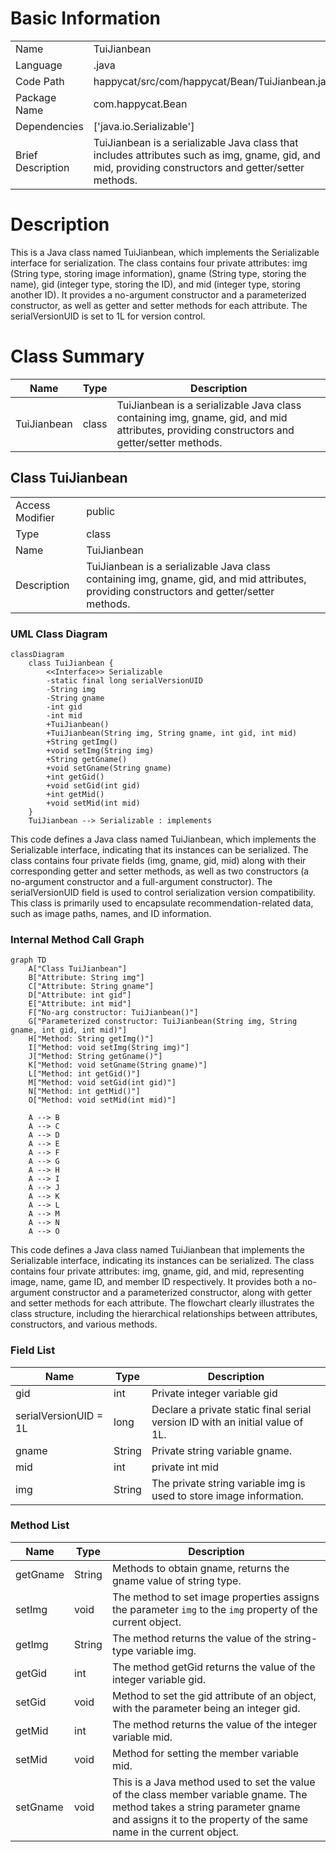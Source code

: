 # Basic Information

|      |      |
|------|------|
| Name | TuiJianbean |
| Language | .java |
| Code Path | happycat/src/com/happycat/Bean/TuiJianbean.java |
| Package Name | com.happycat.Bean |
| Dependencies | ['java.io.Serializable'] |
| Brief Description | TuiJianbean is a serializable Java class that includes attributes such as img, gname, gid, and mid, providing constructors and getter/setter methods. |

# Description

This is a Java class named TuiJianbean, which implements the Serializable interface for serialization. The class contains four private attributes: img (String type, storing image information), gname (String type, storing the name), gid (integer type, storing the ID), and mid (integer type, storing another ID). It provides a no-argument constructor and a parameterized constructor, as well as getter and setter methods for each attribute. The serialVersionUID is set to 1L for version control.

# Class Summary

| Name   | Type  | Description |
|-------|------|-------------|
| TuiJianbean | class | TuiJianbean is a serializable Java class containing img, gname, gid, and mid attributes, providing constructors and getter/setter methods. |



## Class TuiJianbean

|      |      |
|------|------|
| Access Modifier | public |
| Type | class |
| Name | TuiJianbean |
| Description | TuiJianbean is a serializable Java class containing img, gname, gid, and mid attributes, providing constructors and getter/setter methods. |


### UML Class Diagram

```mermaid
classDiagram
    class TuiJianbean {
        <<Interface>> Serializable
        -static final long serialVersionUID
        -String img
        -String gname
        -int gid
        -int mid
        +TuiJianbean()
        +TuiJianbean(String img, String gname, int gid, int mid)
        +String getImg()
        +void setImg(String img)
        +String getGname()
        +void setGname(String gname)
        +int getGid()
        +void setGid(int gid)
        +int getMid()
        +void setMid(int mid)
    }
    TuiJianbean --> Serializable : implements
```

This code defines a Java class named TuiJianbean, which implements the Serializable interface, indicating that its instances can be serialized. The class contains four private fields (img, gname, gid, mid) along with their corresponding getter and setter methods, as well as two constructors (a no-argument constructor and a full-argument constructor). The serialVersionUID field is used to control serialization version compatibility. This class is primarily used to encapsulate recommendation-related data, such as image paths, names, and ID information.


### Internal Method Call Graph

```mermaid
graph TD
    A["Class TuiJianbean"]
    B["Attribute: String img"]
    C["Attribute: String gname"]
    D["Attribute: int gid"]
    E["Attribute: int mid"]
    F["No-arg constructor: TuiJianbean()"]
    G["Parameterized constructor: TuiJianbean(String img, String gname, int gid, int mid)"]
    H["Method: String getImg()"]
    I["Method: void setImg(String img)"]
    J["Method: String getGname()"]
    K["Method: void setGname(String gname)"]
    L["Method: int getGid()"]
    M["Method: void setGid(int gid)"]
    N["Method: int getMid()"]
    O["Method: void setMid(int mid)"]

    A --> B
    A --> C
    A --> D
    A --> E
    A --> F
    A --> G
    A --> H
    A --> I
    A --> J
    A --> K
    A --> L
    A --> M
    A --> N
    A --> O
```

This code defines a Java class named TuiJianbean that implements the Serializable interface, indicating its instances can be serialized. The class contains four private attributes: img, gname, gid, and mid, representing image, name, game ID, and member ID respectively. It provides both a no-argument constructor and a parameterized constructor, along with getter and setter methods for each attribute. The flowchart clearly illustrates the class structure, including the hierarchical relationships between attributes, constructors, and various methods.

### Field List

| Name  | Type  | Description |
|-------|-------|------|
| gid | int | Private integer variable gid |
| serialVersionUID = 1L | long | Declare a private static final serial version ID with an initial value of 1L. |
| gname | String | Private string variable gname. |
| mid | int | private int mid |
| img | String | The private string variable img is used to store image information. |

### Method List

| Name  | Type  | Description |
|-------|-------|------|
| getGname | String | Methods to obtain gname, returns the gname value of string type. |
| setImg | void | The method to set image properties assigns the parameter `img` to the `img` property of the current object. |
| getImg | String | The method returns the value of the string-type variable img. |
| getGid | int | The method getGid returns the value of the integer variable gid. |
| setGid | void | Method to set the gid attribute of an object, with the parameter being an integer gid. |
| getMid | int | The method returns the value of the integer variable mid. |
| setMid | void | Method for setting the member variable mid. |
| setGname | void | This is a Java method used to set the value of the class member variable gname. The method takes a string parameter gname and assigns it to the property of the same name in the current object. |




